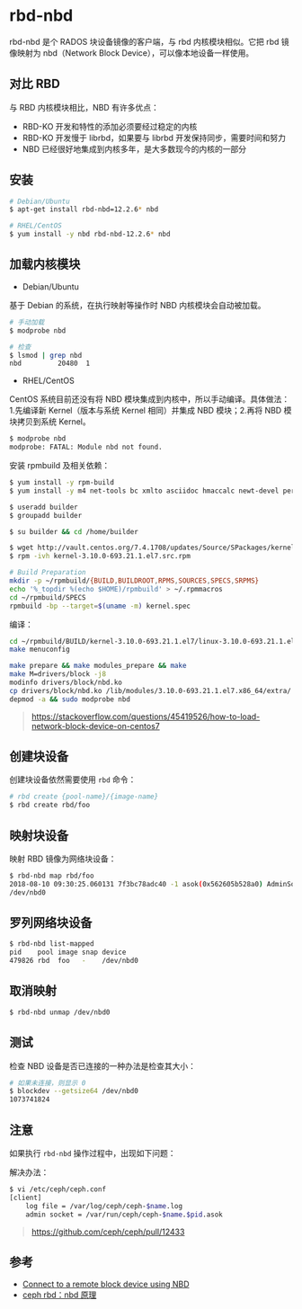# rbd-nbd

rbd-nbd 是个 RADOS 块设备镜像的客户端，与 rbd 内核模块相似。它把 rbd 镜像映射为 nbd（Network Block Device），可以像本地设备一样使用。

## 对比 RBD

与 RBD 内核模块相比，NBD 有许多优点：

* RBD-KO 开发和特性的添加必须要经过稳定的内核
* RBD-KO 开发慢于 librbd，如果要与 librbd 开发保持同步，需要时间和努力
* NBD 已经很好地集成到内核多年，是大多数现今的内核的一部分

## 安装

```bash
# Debian/Ubuntu
$ apt-get install rbd-nbd=12.2.6* nbd
```

```bash
# RHEL/CentOS
$ yum install -y nbd rbd-nbd-12.2.6* nbd
```

## 加载内核模块

* Debian/Ubuntu

基于 Debian 的系统，在执行映射等操作时 NBD 内核模块会自动被加载。

```bash
# 手动加载
$ modprobe nbd

# 检查
$ lsmod | grep nbd
nbd         20480  1
```

* RHEL/CentOS

CentOS 系统目前还没有将 NBD 模块集成到内核中，所以手动编译。具体做法：1.先编译新 Kernel（版本与系统 Kernel 相同）并集成 NBD 模块；2.再将 NBD 模块拷贝到系统 Kernel。

```bash
$ modprobe nbd
modprobe: FATAL: Module nbd not found.
```

安装 rpmbuild 及相关依赖：

```bash
$ yum install -y rpm-build
$ yum install -y m4 net-tools bc xmlto asciidoc hmaccalc newt-devel perl pesign elfutils-devel binutils-devel bison audit-libs-devel numactl-devel pciutils-devel ncurses-devel libtiff perl-ExtUtils-Embed java-devel python-devel gcc
```

```bash
$ useradd builder
$ groupadd builder

$ su builder && cd /home/builder

$ wget http://vault.centos.org/7.4.1708/updates/Source/SPackages/kernel-3.10.0-693.21.1.el7.src.rpm
$ rpm -ivh kernel-3.10.0-693.21.1.el7.src.rpm
```

```bash
# Build Preparation
mkdir -p ~/rpmbuild/{BUILD,BUILDROOT,RPMS,SOURCES,SPECS,SRPMS}
echo '%_topdir %(echo $HOME)/rpmbuild' > ~/.rpmmacros
cd ~/rpmbuild/SPECS
rpmbuild -bp --target=$(uname -m) kernel.spec
```

编译：

```bash
cd ~/rpmbuild/BUILD/kernel-3.10.0-693.21.1.el7/linux-3.10.0-693.21.1.el7.x86_64/
make menuconfig
```

```bash
make prepare && make modules_prepare && make
make M=drivers/block -j8
modinfo drivers/block/nbd.ko
cp drivers/block/nbd.ko /lib/modules/3.10.0-693.21.1.el7.x86_64/extra/
depmod -a && sudo modprobe nbd
```

> <https://stackoverflow.com/questions/45419526/how-to-load-network-block-device-on-centos7>

## 创建块设备

创建块设备依然需要使用 `rbd` 命令：

```bash
# rbd create {pool-name}/{image-name}
$ rbd create rbd/foo
```

## 映射块设备

映射 RBD 镜像为网络块设备：

```bash
$ rbd-nbd map rbd/foo
2018-08-10 09:30:25.060131 7f3bc78adc40 -1 asok(0x562605b528a0) AdminSocketConfigObs::init: failed: AdminSocket::bind_and_listen: failed to bind the UNIX domain socket to '/var/run/ceph/ceph-client.admin.asok': (17) File exists
/dev/nbd0
```

## 罗列网络块设备

```bash
$ rbd-nbd list-mapped
pid    pool image snap device
479826 rbd  foo   -    /dev/nbd0
```

## 取消映射

```bash
$ rbd-nbd unmap /dev/nbd0
```

## 测试

检查 NBD 设备是否已连接的一种办法是检查其大小：

```bash
# 如果未连接，则显示 0
$ blockdev --getsize64 /dev/nbd0
1073741824
```

## 注意

如果执行 `rbd-nbd` 操作过程中，出现如下问题：

解决办法：

```bash
$ vi /etc/ceph/ceph.conf
[client]
    log file = /var/log/ceph/ceph-$name.log
    admin socket = /var/run/ceph/ceph-$name.$pid.asok
```

> <https://github.com/ceph/ceph/pull/12433>

## 参考

* [Connect to a remote block device using NBD](http://www.microhowto.info/howto/connect_to_a_remote_block_device_using_nbd.html)
* [ceph rbd：nbd 原理](https://www.jianshu.com/p/bb9d14bd897c)